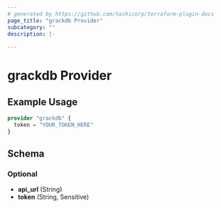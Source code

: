 ```yaml
---
# generated by https://github.com/hashicorp/terraform-plugin-docs
page_title: "grackdb Provider"
subcategory: ""
description: |-
  
---
```


# grackdb Provider



## Example Usage

```terraform
provider "grackdb" {
  token = "YOUR_TOKEN_HERE"
}
```

<!-- schema generated by tfplugindocs -->
## Schema

### Optional

- **api_url** (String)
- **token** (String, Sensitive)
